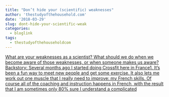 ```yaml
---
title: "Don’t hide your (scientific) weaknesses"
author: 'thestudyofthehousehold.com'
date: '2018-03-29'
slug: dont-hide-your-scientific-weak
categories:
  - bloglink
tags:
  - thestudyofthehouseholdcom
---
```


[What are your weaknesses as a scientist? What should we do when we become aware of those weaknesses, or when someone makes us aware? Backstory: Several months ago I started doing Crossfit here in France1. It’s been a fun way to meet new people and get some exercise. It also lets me work out one muscle that I really need to improve: my French skills. Of course all of the coaching and instruction happens in French, with the result that I am sometimes only 80% sure I understand a complicated<i class="fas fa-external-link-alt"></i>](http://thestudyofthehousehold.com/2018/03/29/2018-03-29-don-t-hide-your-scientific-weaknesses/)

